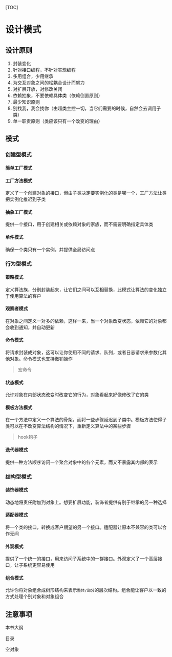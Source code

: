 [TOC]

# 设计模式

## 设计原则

1. 封装变化
2. 针对接口编程，不针对实现编程
3. 多用组合，少用继承
4. 为交互对象之间的松耦合设计而努力
5. 对扩展开放，对修改关闭
6. 依赖抽象，不要依赖具体类（依赖倒置原则）
7. 最少知识原则
8. 别找我，我会找你（由超类主控一切，当它们需要的时候，自然会去调用子类）
9. 单一职责原则（类应该只有一个改变的理由）

## 模式

### 创建型模式

#### 简单工厂模式

#### 工厂方法模式

定义了一个创建对象的接口，但由子类决定要实例化的类是哪一个，工厂方法让类把实例化推迟到子类

#### 抽象工厂模式

提供一个接口，用于创建相关或依赖对象的家族，而不需要明确指定具体类

#### 单件模式

确保一个类只有一个实例，并提供全局访问点

### 行为型模式

#### 策略模式

定义算法族，分别封装起来，让它们之间可以互相替换，此模式让算法的变化独立于使用算法的客户

#### 观察者模式

在对象之间定义一对多的依赖，这样一来，当一个对象改变状态，依赖它的对象都会收到通知，并自动更新

#### 命令模式

将请求封装成对象，这可以让你使用不同的请求、队列，或者日志请求来参数化其他对象。命令模式也支持撤销操作

> 宏命令

#### 状态模式

允许对象在内部状态改变时改变它的行为，对象看起来好像修改了它的类

#### 模板方法模式

在一个方法中定义一个算法的骨架，而将一些步骤延迟到子类中。模板方法使得子类可以在不改变算法结构的情况下，重新定义算法中的某些步骤

> hook钩子

#### 迭代器模式

提供一种方法顺序访问一个聚合对象中的各个元素，而又不暴露其内部的表示

### 结构型模式

#### 装饰器模式

动态地将责任附加到对象上。想要扩展功能，装饰者提供有别于继承的另一种选择

#### 适配器模式

将一个类的接口，转换成客户期望的另一个接口。适配器让原本不兼容的类可以合作无间

#### 外观模式

提供了一个统一的接口，用来访问子系统中的一群接口。外观定义了一个高层接口，让子系统更容易使用

#### 组合模式

允许你将对象组合成树形结构来表示`整体/部分`的层次结构。组合能让客户以一致的方式处理个别对象和对象组合

## 注意事项

本书大纲

目录

空对象
